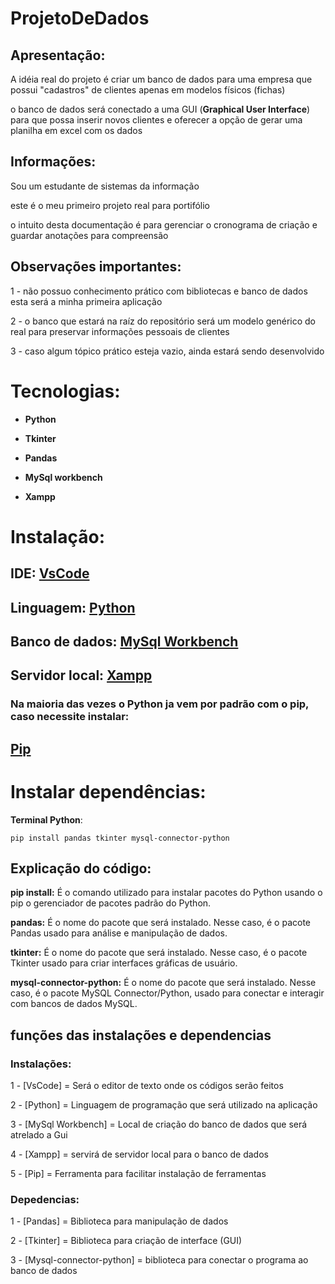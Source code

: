 # ProjetoDeDados

## Apresentação:

A idéia real do projeto é criar um banco de dados para uma empresa
que possui "cadastros" de clientes apenas em modelos físicos (fichas)

o banco de dados será conectado a uma GUI (**Graphical User Interface**)
para que possa inserir novos clientes e oferecer a opção de gerar uma
planilha em excel com os dados


## Informações:

Sou um estudante de sistemas da informação

este é o meu primeiro projeto real para portifólio

o intuito desta documentação é para gerenciar o cronograma de criação
e guardar anotações para compreensão


## Observações importantes:

1 - não possuo conhecimento prático com bibliotecas e banco de dados
esta será a minha primeira aplicação

2 - o banco que estará na raíz do repositório será um modelo genérico
do real para preservar informações pessoais de clientes

3 - caso algum tópico prático esteja vazio, ainda estará sendo desenvolvido


# Tecnologias:

- **Python**

- **Tkinter**

- **Pandas**

- **MySql workbench**

- **Xampp**


# Instalação:


## IDE: [VsCode](https://code.visualstudio.com/download) 

## Linguagem: [Python](https://www.python.org/downloads/)

## Banco de dados: [MySql Workbench](https://dev.mysql.com/downloads/workbench/)

## Servidor local: [Xampp](https://www.apachefriends.org/pt_br/download.html)


### **Na maioria das vezes o Python ja vem por padrão com o pip, caso necessite instalar:**

## [Pip](https://pip.pypa.io/en/stable/installation/)


# Instalar dependências:

**Terminal Python**:

```
pip install pandas tkinter mysql-connector-python

```
## Explicação do código:

**pip install:** É o comando utilizado para instalar pacotes do Python usando o pip
o gerenciador de pacotes padrão do Python.


**pandas:** É o nome do pacote que será instalado. Nesse caso, é o pacote Pandas
usado para análise e manipulação de dados.


**tkinter:** É o nome do pacote que será instalado. Nesse caso, é o pacote Tkinter
usado para criar interfaces gráficas de usuário.


**mysql-connector-python:** É o nome do pacote que será instalado. Nesse caso, é o pacote
MySQL Connector/Python, usado para conectar e interagir com bancos de dados MySQL.


## funções das instalações e dependencias


### Instalações:

1 - [VsCode] = Será o editor de texto onde os códigos serão feitos

2 - [Python] = Linguagem de programação que será utilizado na aplicação

3 - [MySql Workbench] = Local de criação do banco de dados que será atrelado a Gui

4 - [Xampp] = servirá de servidor local para o banco de dados

5 - [Pip] = Ferramenta para facilitar instalação de ferramentas


### Depedencias:

1 - [Pandas] = Biblioteca para manipulação de dados

2 - [Tkinter] = Biblioteca para criação de interface (GUI)

3 - [Mysql-connector-python] = biblioteca para conectar o programa ao banco de dados


